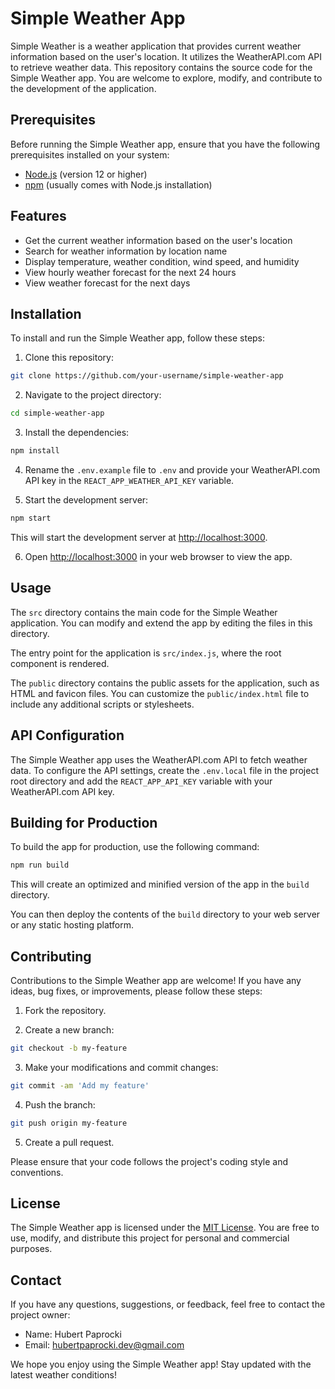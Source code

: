 # Simple Weather App

Simple Weather is a weather application that provides current weather information based on the user's location. It utilizes the WeatherAPI.com API to retrieve weather data. This repository contains the source code for the Simple Weather app. You are welcome to explore, modify, and contribute to the development of the application.

## Prerequisites

Before running the Simple Weather app, ensure that you have the following prerequisites installed on your system:

- [Node.js](https://nodejs.org) (version 12 or higher)
- [npm](https://www.npmjs.com/) (usually comes with Node.js installation)

## Features

- Get the current weather information based on the user's location
- Search for weather information by location name
- Display temperature, weather condition, wind speed, and humidity
- View hourly weather forecast for the next 24 hours
- View weather forecast for the next days

## Installation

To install and run the Simple Weather app, follow these steps:

1. Clone this repository:

```bash
git clone https://github.com/your-username/simple-weather-app
```

2. Navigate to the project directory:

```bash
cd simple-weather-app
```

3. Install the dependencies:

```bash
npm install
```

4. Rename the `.env.example` file to `.env` and provide your WeatherAPI.com API key in the `REACT_APP_WEATHER_API_KEY` variable.

5. Start the development server:

```bash
npm start
```

This will start the development server at [http://localhost:3000](http://localhost:3000).

6. Open [http://localhost:3000](http://localhost:3000) in your web browser to view the app.

## Usage

The `src` directory contains the main code for the Simple Weather application. You can modify and extend the app by editing the files in this directory.

The entry point for the application is `src/index.js`, where the root component is rendered.

The `public` directory contains the public assets for the application, such as HTML and favicon files. You can customize the `public/index.html` file to include any additional scripts or stylesheets.

## API Configuration

The Simple Weather app uses the WeatherAPI.com API to fetch weather data. To configure the API settings, create the `.env.local` file in the project root directory and add the `REACT_APP_API_KEY` variable with your WeatherAPI.com API key.

## Building for Production

To build the app for production, use the following command:

```bash
npm run build
```

This will create an optimized and minified version of the app in the `build` directory.

You can then deploy the contents of the `build` directory to your web server or any static hosting platform.

## Contributing

Contributions to the Simple Weather app are welcome! If you have any ideas, bug fixes, or improvements, please follow these steps:

1. Fork the repository.

2. Create a new branch:

```bash
git checkout -b my-feature
```

3. Make your modifications and commit changes:

```bash
git commit -am 'Add my feature'
```

4. Push the branch:

```bash
git push origin my-feature
```

5. Create a pull request.

Please ensure that your code follows the project's coding style and conventions.

## License

The Simple Weather app is licensed under the [MIT License](LICENSE). You are free to use, modify, and distribute this project for personal and commercial purposes.

## Contact

If you have any questions, suggestions, or feedback, feel free to contact the project owner:

- Name: Hubert Paprocki
- Email: hubertpaprocki.dev@gmail.com

We hope you enjoy using the Simple Weather app! Stay updated with the latest weather conditions!
